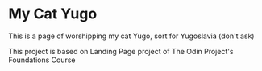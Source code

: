 # My Cat Yugo
This is a page of worshipping my cat Yugo, sort for Yugoslavia (don't ask)

This project is based on Landing Page project of The Odin Project's Foundations Course
